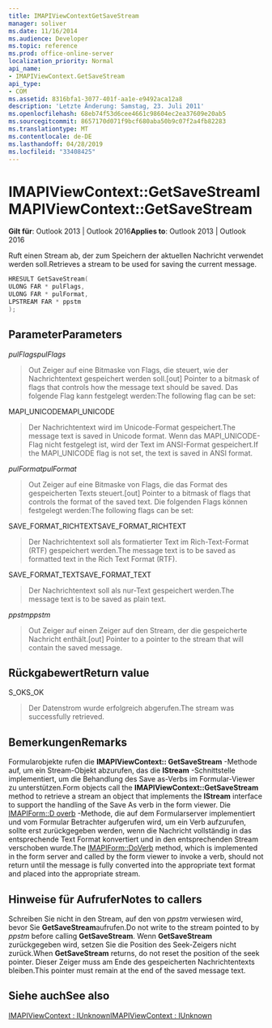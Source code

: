 ```yaml
---
title: IMAPIViewContextGetSaveStream
manager: soliver
ms.date: 11/16/2014
ms.audience: Developer
ms.topic: reference
ms.prod: office-online-server
localization_priority: Normal
api_name:
- IMAPIViewContext.GetSaveStream
api_type:
- COM
ms.assetid: 8316bfa1-3077-401f-aa1e-e9492aca12a8
description: 'Letzte Änderung: Samstag, 23. Juli 2011'
ms.openlocfilehash: 68eb74f53d6cee4661c98604ec2ea37609e20ab5
ms.sourcegitcommit: 8657170d071f9bcf680aba50b9c07f2a4fb82283
ms.translationtype: MT
ms.contentlocale: de-DE
ms.lasthandoff: 04/28/2019
ms.locfileid: "33408425"
---
```

# <a name="imapiviewcontextgetsavestream"></a><span data-ttu-id="526df-103">IMAPIViewContext::GetSaveStream</span><span class="sxs-lookup"><span data-stu-id="526df-103">IMAPIViewContext::GetSaveStream</span></span>

  
  
<span data-ttu-id="526df-104">**Gilt für**: Outlook 2013 | Outlook 2016</span><span class="sxs-lookup"><span data-stu-id="526df-104">**Applies to**: Outlook 2013 | Outlook 2016</span></span> 
  
<span data-ttu-id="526df-105">Ruft einen Stream ab, der zum Speichern der aktuellen Nachricht verwendet werden soll.</span><span class="sxs-lookup"><span data-stu-id="526df-105">Retrieves a stream to be used for saving the current message.</span></span>
  
```cpp
HRESULT GetSaveStream(
ULONG FAR * pulFlags,
ULONG FAR * pulFormat,
LPSTREAM FAR * ppstm
);
```

## <a name="parameters"></a><span data-ttu-id="526df-106">Parameter</span><span class="sxs-lookup"><span data-stu-id="526df-106">Parameters</span></span>

 <span data-ttu-id="526df-107">_pulFlags_</span><span class="sxs-lookup"><span data-stu-id="526df-107">_pulFlags_</span></span>
  
> <span data-ttu-id="526df-108">Out Zeiger auf eine Bitmaske von Flags, die steuert, wie der Nachrichtentext gespeichert werden soll.</span><span class="sxs-lookup"><span data-stu-id="526df-108">[out] Pointer to a bitmask of flags that controls how the message text should be saved.</span></span> <span data-ttu-id="526df-109">Das folgende Flag kann festgelegt werden:</span><span class="sxs-lookup"><span data-stu-id="526df-109">The following flag can be set:</span></span>
    
<span data-ttu-id="526df-110">MAPI_UNICODE</span><span class="sxs-lookup"><span data-stu-id="526df-110">MAPI_UNICODE</span></span> 
  
> <span data-ttu-id="526df-111">Der Nachrichtentext wird im Unicode-Format gespeichert.</span><span class="sxs-lookup"><span data-stu-id="526df-111">The message text is saved in Unicode format.</span></span> <span data-ttu-id="526df-112">Wenn das MAPI_UNICODE-Flag nicht festgelegt ist, wird der Text im ANSI-Format gespeichert.</span><span class="sxs-lookup"><span data-stu-id="526df-112">If the MAPI_UNICODE flag is not set, the text is saved in ANSI format.</span></span>
    
 <span data-ttu-id="526df-113">_pulFormat_</span><span class="sxs-lookup"><span data-stu-id="526df-113">_pulFormat_</span></span>
  
> <span data-ttu-id="526df-114">Out Zeiger auf eine Bitmaske von Flags, die das Format des gespeicherten Texts steuert.</span><span class="sxs-lookup"><span data-stu-id="526df-114">[out] Pointer to a bitmask of flags that controls the format of the saved text.</span></span> <span data-ttu-id="526df-115">Die folgenden Flags können festgelegt werden:</span><span class="sxs-lookup"><span data-stu-id="526df-115">The following flags can be set:</span></span>
    
<span data-ttu-id="526df-116">SAVE_FORMAT_RICHTEXT</span><span class="sxs-lookup"><span data-stu-id="526df-116">SAVE_FORMAT_RICHTEXT</span></span> 
  
> <span data-ttu-id="526df-117">Der Nachrichtentext soll als formatierter Text im Rich-Text-Format (RTF) gespeichert werden.</span><span class="sxs-lookup"><span data-stu-id="526df-117">The message text is to be saved as formatted text in the Rich Text Format (RTF).</span></span> 
    
<span data-ttu-id="526df-118">SAVE_FORMAT_TEXT</span><span class="sxs-lookup"><span data-stu-id="526df-118">SAVE_FORMAT_TEXT</span></span> 
  
> <span data-ttu-id="526df-119">Der Nachrichtentext soll als nur-Text gespeichert werden.</span><span class="sxs-lookup"><span data-stu-id="526df-119">The message text is to be saved as plain text.</span></span> 
    
 <span data-ttu-id="526df-120">_ppstm_</span><span class="sxs-lookup"><span data-stu-id="526df-120">_ppstm_</span></span>
  
> <span data-ttu-id="526df-121">Out Zeiger auf einen Zeiger auf den Stream, der die gespeicherte Nachricht enthält.</span><span class="sxs-lookup"><span data-stu-id="526df-121">[out] Pointer to a pointer to the stream that will contain the saved message.</span></span>
    
## <a name="return-value"></a><span data-ttu-id="526df-122">Rückgabewert</span><span class="sxs-lookup"><span data-stu-id="526df-122">Return value</span></span>

<span data-ttu-id="526df-123">S_OK</span><span class="sxs-lookup"><span data-stu-id="526df-123">S_OK</span></span> 
  
> <span data-ttu-id="526df-124">Der Datenstrom wurde erfolgreich abgerufen.</span><span class="sxs-lookup"><span data-stu-id="526df-124">The stream was successfully retrieved.</span></span>
    
## <a name="remarks"></a><span data-ttu-id="526df-125">Bemerkungen</span><span class="sxs-lookup"><span data-stu-id="526df-125">Remarks</span></span>

<span data-ttu-id="526df-126">Formularobjekte rufen die **IMAPIViewContext:: GetSaveStream** -Methode auf, um ein Stream-Objekt abzurufen, das die **IStream** -Schnittstelle implementiert, um die Behandlung des Save as-Verbs im Formular-Viewer zu unterstützen.</span><span class="sxs-lookup"><span data-stu-id="526df-126">Form objects call the **IMAPIViewContext::GetSaveStream** method to retrieve a stream an object that implements the **IStream** interface to support the handling of the Save As verb in the form viewer.</span></span> <span data-ttu-id="526df-127">Die [IMAPIForm::D overb](imapiform-doverb.md) -Methode, die auf dem Formularserver implementiert und vom Formular Betrachter aufgerufen wird, um ein Verb aufzurufen, sollte erst zurückgegeben werden, wenn die Nachricht vollständig in das entsprechende Text Format konvertiert und in den entsprechenden Stream verschoben wurde.</span><span class="sxs-lookup"><span data-stu-id="526df-127">The [IMAPIForm::DoVerb](imapiform-doverb.md) method, which is implemented in the form server and called by the form viewer to invoke a verb, should not return until the message is fully converted into the appropriate text format and placed into the appropriate stream.</span></span> 
  
## <a name="notes-to-callers"></a><span data-ttu-id="526df-128">Hinweise für Aufrufer</span><span class="sxs-lookup"><span data-stu-id="526df-128">Notes to callers</span></span>

<span data-ttu-id="526df-129">Schreiben Sie nicht in den Stream, auf den von _ppstm_ verwiesen wird, bevor Sie **GetSaveStream**aufrufen.</span><span class="sxs-lookup"><span data-stu-id="526df-129">Do not write to the stream pointed to by  _ppstm_ before calling **GetSaveStream**.</span></span> <span data-ttu-id="526df-130">Wenn **GetSaveStream** zurückgegeben wird, setzen Sie die Position des Seek-Zeigers nicht zurück.</span><span class="sxs-lookup"><span data-stu-id="526df-130">When **GetSaveStream** returns, do not reset the position of the seek pointer.</span></span> <span data-ttu-id="526df-131">Dieser Zeiger muss am Ende des gespeicherten Nachrichtentexts bleiben.</span><span class="sxs-lookup"><span data-stu-id="526df-131">This pointer must remain at the end of the saved message text.</span></span> 
  
## <a name="see-also"></a><span data-ttu-id="526df-132">Siehe auch</span><span class="sxs-lookup"><span data-stu-id="526df-132">See also</span></span>



[<span data-ttu-id="526df-133">IMAPIViewContext : IUnknown</span><span class="sxs-lookup"><span data-stu-id="526df-133">IMAPIViewContext : IUnknown</span></span>](imapiviewcontextiunknown.md)

